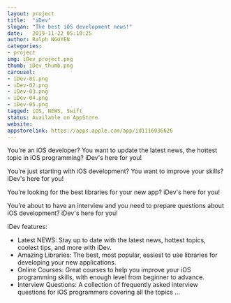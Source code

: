 ```yaml
---
layout: project
title:  "iDev"
slogan: "The best iOS development news!"
date:   2019-11-22 05:10:25
author: Ralph NGUYEN
categories:
- project
img: iDev_project.png
thumb: iDev_thumb.png
carousel:
- iDev-01.png
- iDev-02.png
- iDev-03.png
- iDev-04.png
- iDev-05.png
tagged: iOS, NEWS, Swift
status: Available on AppStore
website:
appstorelink: https://apps.apple.com/app/id1116036626
---
```


You're an iOS developer? You want to update the latest news, the hottest topic in iOS programming? iDev's here for you!

You’re just starting with iOS development? You want to improve your skills? iDev's here for you!

You’re  looking for the best libraries for your new app? iDev's here for you!

You’re about to have an interview and you need to prepare questions about iOS development? iDev's here for you!


iDev features:

* Latest NEWS: Stay up to date with the latest news, hottest topics, coolest tips, and more with iDev.
* Amazing Libraries: The best, most popular, easiest to use libraries for developing your new applications.
* Online Courses: Great courses to help you improve your iOS programming skills, with enough level from beginner to advance.
* Interview Questions: A collection of frequently asked interview questions for iOS programmers covering all the topics ...

